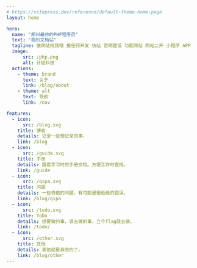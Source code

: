 ```yaml
---
# https://vitepress.dev/reference/default-theme-home-page
layout: home

hero:
  name: "郑州最帅的PHP程序员"
  text: "我的文档站"
  tagline: 做网站找我哦 接任何开发 仿站 官网建设 功能网站 网站二开 小程序 APP
  image:
      src: /php.png
      alt: 计廷科技
  actions:
    - theme: brand
      text: 关于
      link: /blog/about
    - theme: alt
      text: 导航
      link: /nav

features:
  - icon:
      src: /blog.svg
    title: 博客
    details: 记录一些想记录的事。
    link: /blog
  - icon:
      src: /guide.svg
    title: 手册
    details: 跟着学习时的手册文档。方便工作时查找。
    link: /guide
  - icon:
      src: /qipa.svg
    title: 问题
    details: 一些奇葩的问题，有可能是很低级的错误。
    link: /blog/qipa
  - icon:
      src: /todo.svg
    title: ToDo
    details: 想要做的事，该去做的事，立个flag就去做。
    link: /todo/
  - icon:
      src: /other.svg
    title: 其他
    details: 其他就是其他的了。
    link: /blog/other  
---
```


